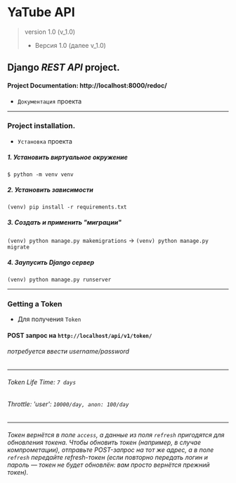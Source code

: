 # **YaTube API**
> version 1.0 (v_1.0)
> * Версия 1.0 (далее v_1.0)


## Django _REST API_ project.
#### Project **Documentation**: http://localhost:8000/redoc/
* `Документация` проекта
_______
### Project installation.
* `Установка` проекта

##### 1. Установить виртуальное окружение 
`$ python -m venv venv`
##### 2. Установить зависимости 
`(venv) pip install -r requirements.txt`
##### 3. Создать и применить "миграции" 
`(venv) python manage.py makemigrations` -> `(venv) python manage.py migrate`
##### 4. Заупусить Django сервер 
`(venv) python manage.py runserver`
______

### Getting a Token
* Для получения `Token`
#### POST запрос на `http://localhost/api/v1/token/`
###### потребуется ввести username/password
______


###### Token Life Time: `7 days`
###### Throttle: 'user': `10000/day, anon: 100/day`
______
###### Токен вернётся в поле `access`, а данные из поля `refresh` пригодятся для обновления токена. Чтобы обновить токен (например, в случае компрометации), отправьте POST-запрос на тот же адрес, а в поле `refresh` передайте refresh-токен (если повторно передать логин и пароль — токен не будет обновлён: вам просто вернётся прежний токен).
